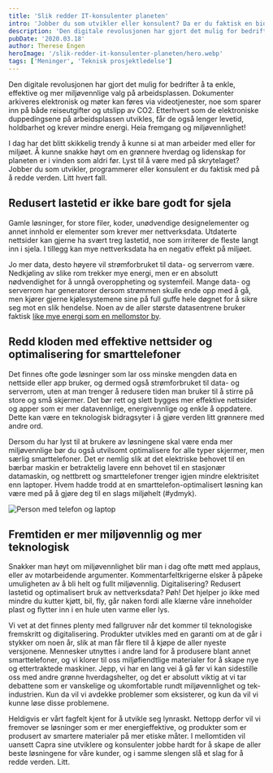```yaml
---
title: 'Slik redder IT-konsulenter planeten'
intro: 'Jobber du som utvikler eller konsulent? Da er du faktisk en bidragsyter til å redde verden - litt.'
description: 'Den digitale revolusjonen har gjort det mulig for bedrifter å ta enkle, effektive og miljøvennlige valg på arbeidsplassen. Sånn kan vi redder verden litt &gt;&gt;'
pubDate: '2020.03.18'
author: Therese Engen
heroImage: '/slik-redder-it-konsulenter-planeten/hero.webp'
tags: ['Meninger', 'Teknisk prosjektledelse']
---
```


Den digitale revolusjonen har gjort det mulig for bedrifter å ta enkle, effektive og mer miljøvennlige valg på arbeidsplassen. Dokumenter arkiveres elektronisk og møter kan føres via videotjenester, noe som sparer inn på både reiseutgifter og utslipp av CO2. Etterhvert som de elektroniske duppedingsene på arbeidsplassen utvikles, får de også lenger levetid, holdbarhet og krever mindre energi. Heia fremgang og miljøvennlighet!

I dag har det blitt skikkelig trendy å kunne si at man arbeider med eller for miljøet. Å kunne snakke høyt om en grønnere hverdag og lidenskap for planeten er i vinden som aldri før. Lyst til å være med på skrytelaget? Jobber du som utvikler, programmerer eller konsulent er du faktisk med på å redde verden. Litt hvert fall.

## Redusert lastetid er ikke bare godt for sjela

Gamle løsninger, for store filer, koder, unødvendige designelementer og annet innhold er elementer som krever mer nettverksdata. Utdaterte nettsider kan gjerne ha svært treg lastetid, noe som irriterer de fleste langt inn i sjela. I tillegg kan mye nettverksdata ha en negativ effekt på miljøet.

Jo mer data, desto høyere vil strømforbruket til data- og serverrom være. Nedkjøling av slike rom trekker mye energi, men er en absolutt nødvendighet for å unngå overoppheting og systemfeil. Mange data- og serverrom har generatorer dersom strømmen skulle ende opp med å gå, men kjører gjerne kjølesystemene sine på full guffe hele døgnet for å sikre seg mot en slik hendelse. Noen av de aller største datasentrene bruker faktisk [like mye energi som en mellomstor by](https://www.nytimes.com/2012/09/23/technology/data-centers-waste-vast-amounts-of-energy-belying-industry-image.html).

## Redd kloden med effektive nettsider og optimalisering for smarttelefoner

Det finnes ofte gode løsninger som lar oss minske mengden data en nettside eller app bruker, og dermed også strømforbruket til data- og serverrom, uten at man trenger å redusere tiden man bruker til å stirre på store og små skjermer. Det bør rett og slett bygges mer effektive nettsider og apper som er mer datavennlige, energivennlige og enkle å oppdatere. Dette kan være en teknologisk bidragsyter i å gjøre verden litt grønnere med andre ord.

Dersom du har lyst til at brukere av løsningene skal være enda mer miljøvennlige bør du også utvilsomt optimalisere for alle typer skjermer, men særlig smarttelefoner. Det er nemlig slik at det elektriske behovet til en bærbar maskin er betraktelig lavere enn behovet til en stasjonær datamaskin, og nettbrett og smarttelefoner trenger igjen mindre elektrisitet enn laptoper. Hvem hadde trodd at en smarttelefon-optimalisert løsning kan være med på å gjøre deg til en slags miljøhelt (#ydmyk).

![Person med telefon og laptop](/slik-redder-it-konsulenter-planeten/image.webp)

## Fremtiden er mer miljøvennlig og mer teknologisk

Snakker man høyt om miljøvennlighet blir man i dag ofte møtt med applaus, eller av motarbeidende argumenter. Kommentarfeltkrigerne elsker å påpeke umuligheten av å bli helt og fullt miljøvennlig. Digitalisering? Redusert lastetid og optimalisert bruk av nettverksdata? Pøh! Det hjelper jo ikke med mindre du kutter kjøtt, bil, fly, går naken fordi alle klærne våre inneholder plast og flytter inn i en hule uten varme eller lys.

Vi vet at det finnes plenty med fallgruver når det kommer til teknologiske fremskritt og digitalisering. Produkter utvikles med en garanti om at de går i stykker om noen år, slik at man får flere til å kjøpe de aller nyeste versjonene. Mennesker utnyttes i andre land for å produsere blant annet smarttelefoner, og vi klorer til oss miljøfiendtlige materialer for å skape nye og ettertraktede maskiner. Jepp, vi har en lang vei å gå før vi kan sidestille oss med andre grønne hverdagshelter, og det er absolutt viktig at vi tar debattene som er vanskelige og ukomfortable rundt miljøvennlighet og tek-industrien. Kun da vil vi avdekke problemer som eksisterer, og kun da vil vi kunne løse disse problemene.

Heldigvis er vårt fagfelt kjent for å utvikle seg lynraskt. Nettopp derfor vil vi fremover se løsninger som er mer energieffektive, og produkter som er produsert av smartere materialer på mer etiske måter. I mellomtiden vil uansett Capra sine utviklere og konsulenter jobbe hardt for å skape de aller beste løsningene for våre kunder, og i samme slengen slå et slag for å redde verden. Litt.